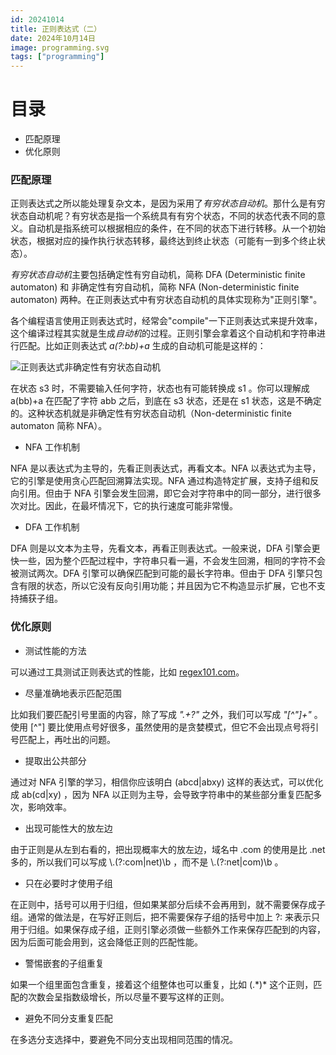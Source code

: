 ```yaml
---
id: 20241014
title: 正则表达式（二）
date: 2024年10月14日
image: programming.svg
tags: ["programming"]
---
```



# 目录

- 匹配原理
- 优化原则


### 匹配原理

正则表达式之所以能处理复杂文本，是因为采用了*有穷状态自动机*。那什么是有穷状态自动机呢？有穷状态是指一个系统具有有穷个状态，不同的状态代表不同的意义。自动机是指系统可以根据相应的条件，在不同的状态下进行转移。从一个初始状态，根据对应的操作执行状态转移，最终达到终止状态（可能有一到多个终止状态）。

*有穷状态自动机*主要包括确定性有穷自动机，简称 DFA (Deterministic finite automaton)  和 非确定性有穷自动机，简称 NFA (Non-deterministic finite automaton) 两种。在正则表达式中有穷状态自动机的具体实现称为"正则引擎"。

各个编程语言使用正则表达式时，经常会"compile"一下正则表达式来提升效率，这个编译过程其实就是生成*自动机*的过程。正则引擎会拿着这个自动机和字符串进行匹配。比如正则表达式 *a(?:bb)+a* 生成的自动机可能是这样的：

![正则表达式非确定性有穷状态自动机](https://loongzxl.com/blogs/20241014正则表达式非确定性有穷状态自动机.webp)

在状态 s3 时，不需要输入任何字符，状态也有可能转换成 s1 。你可以理解成 a(bb)+a 在匹配了字符 abb 之后，到底在 s3 状态，还是在 s1 状态，这是不确定的。这种状态机就是非确定性有穷状态自动机（Non-deterministic finite automaton 简称 NFA）。

- NFA 工作机制

NFA 是以表达式为主导的，先看正则表达式，再看文本。NFA 以表达式为主导，它的引擎是使用贪心匹配回溯算法实现。NFA 通过构造特定扩展，支持子组和反向引用。但由于 NFA 引擎会发生回溯，即它会对字符串中的同一部分，进行很多次对比。因此，在最坏情况下，它的执行速度可能非常慢。


- DFA 工作机制

DFA 则是以文本为主导，先看文本，再看正则表达式。一般来说，DFA 引擎会更快一些，因为整个匹配过程中，字符串只看一遍，不会发生回溯，相同的字符不会被测试两次。DFA 引擎可以确保匹配到可能的最长字符串。但由于 DFA 引擎只包含有限的状态，所以它没有反向引用功能；并且因为它不构造显示扩展，它也不支持捕获子组。


### 优化原则

- 测试性能的方法

可以通过工具测试正则表达式的性能，比如 [regex101.com](https://regex101.com/)。

- 尽量准确地表示匹配范围

比如我们要匹配引号里面的内容，除了写成 *".+?"* 之外，我们可以写成 *"[^"]+"* 。使用 [^"] 要比使用点号好很多，虽然使用的是贪婪模式，但它不会出现点号将引号匹配上，再吐出的问题。

- 提取出公共部分

通过对 NFA 引擎的学习，相信你应该明白 (abcd|abxy) 这样的表达式，可以优化成 ab(cd|xy) ，因为 NFA 以正则为主导，会导致字符串中的某些部分重复匹配多次，影响效率。

- 出现可能性大的放左边

由于正则是从左到右看的，把出现概率大的放左边，域名中 .com 的使用是比 .net 多的，所以我们可以写成 \\.(?:com|net)\b  ，而不是 \\.(?:net|com)\b 。

- 只在必要时才使用子组

在正则中，括号可以用于归组，但如果某部分后续不会再用到，就不需要保存成子组。通常的做法是，在写好正则后，把不需要保存子组的括号中加上 ?: 来表示只用于归组。如果保存成子组，正则引擎必须做一些额外工作来保存匹配到的内容，因为后面可能会用到，这会降低正则的匹配性能。

- 警惕嵌套的子组重复

如果一个组里面包含重复，接着这个组整体也可以重复，比如 (.\*)\* 这个正则，匹配的次数会呈指数级增长，所以尽量不要写这样的正则。

- 避免不同分支重复匹配

在多选分支选择中，要避免不同分支出现相同范围的情况。